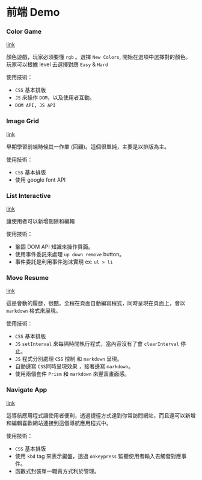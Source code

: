 # 前端 Demo

### Color Game
[link](https://decadehew.github.io/frontend-demo/color-game/)

顏色遊戲，玩家必須要懂 `rgb` 。選擇 `New Colors`, 開始在選項中選擇對的顏色。玩家可以根據 level 去選擇對應 `Easy` & `Hard`

使用技術：
- `CSS` 基本排版
- `JS` 來操作 `DOM`，以及使用者互動。
- `DOM API`，`JS API`

### Image Grid
[link](https://decadehew.github.io/frontend-demo/image-grid/)

早期學習前端時候其一作業 (回顧)。這個很單純，主要是以排版為主。

使用技術：
- `CSS` 基本排版
- 使用 google font API

### List Interactive
[link](https://decadehew.github.io/frontend-demo/list-interactive/)

讓使用者可以新增刪除和編輯

使用技術：
- 鞏固 DOM API 知識來操作頁面。
- 使用事件委託來處理 `up down remove` button。
- 事件委託是利用事件泡沫實現 ex: `ul > li`


### Move Resume
[link](https://decadehew.github.io/frontend-demo/move-resume/)

這是會動的履歷，很酷。全程在頁面自動編寫程式，同時呈現在頁面上，會以 `markdown` 格式來展現。

使用技術：
- `CSS` 基本排版
- `JS` `setInterval` 來每隔時間執行程式，當內容沒有了會 `clearInterval` 停止。
- `JS` 程式分別處理 `CSS` 控制 和 `markdown` 呈現。
- 自動邊寫 `CSS`同時呈現效果 ，接著邊寫 `markdown`。
- 使用兩個套件 `Prism` 和 `markdown` 來豐富畫面感。

### Navigate App
[link](https://decadehew.github.io/frontend-demo/navigate-app/)

這導航應用程式讓使用者便利，透過捷徑方式達到你常訪問網站，而且還可以新增和編輯喜歡網站連接到這個導航應用程式中。

使用技術：
- `CSS` 基本排版
- 使用 `kbd` tag 來表示鍵盤，透過 `onkeypress` 監聽使用者輸入去觸發對應事件。
- 函數式封裝單一職責方式利於管理。